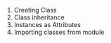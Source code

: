 1) Creating Class
2) Class inheritance 
3) Instances as Attributes
4) Importing classes from module
